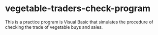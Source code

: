 # vegetable-traders-check-program
This is a practice program is Visual Basic that simulates the procedure of checking the trade of vegetable buys and sales.
